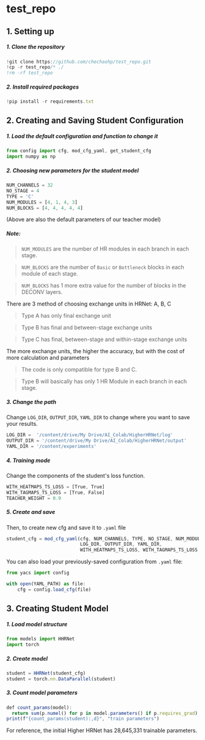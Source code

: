 # test_repo



## 1. Setting up
##### 1. Clone the repository
```javascript
!git clone https://github.com/chechaohp/test_repo.git
!cp -r test_repo/* ./
!rm -rf test_repo
```
##### 2. Install required packages
```javascript
!pip install -r requirements.txt
```
## 2. Creating and Saving Student Configuration
##### 1. Load the default configuration and function to change it
```javascript
from config import cfg, mod_cfg_yaml, get_student_cfg
import numpy as np
```
##### 2. Choosing new parameters for the student model
```javascript
NUM_CHANNELS = 32
NO_STAGE = 4
TYPE = 'C'
NUM_MODULES = [4, 1, 4, 3]
NUM_BLOCKS = [4, 4, 4, 4, 4]
```
(Above are also the default parameters of our teacher model)
##### Note:
> `NUM_MODULES` are the number of HR modules in each branch in each stage.

> `NUM_BLOCKS` are the number of `Basic` or `Bottleneck` blocks in each module of each stage.

> `NUM_BLOCKS` has 1 more extra value for the number of blocks in the DECONV layers.

There are 3 method of choosing exchange units in HRNet: A, B, C
> Type A has only final exchange unit

> Type B has final and between-stage exchange units

> Type C has final, between-stage and within-stage exchange units

The more exchange units, the higher the accuracy, but with the cost of more calculation and parameters
> The code is only compatible for type B and C.

> Type B will basically has only 1 HR Module in each branch in each stage.

##### 3. Change the path
Change `LOG_DIR`, `OUTPUT_DIR`, `YAML_DIR` to change where you want to save your results.
```javascript
LOG_DIR =  '/content/drive/My Drive/AI_Colab/HigherHRNet/log'
OUTPUT_DIR = '/content/drive/My Drive/AI_Colab/HigherHRNet/output'
YAML_DIR = '/content/experiments'
```
##### 4. Training mode
Change the components of the student's loss function.
```javascript
WITH_HEATMAPS_TS_LOSS = [True, True]
WITH_TAGMAPS_TS_LOSS = [True, False]
TEACHER_WEIGHT = 0.9
```
##### 5. Create and save
Then, to create new cfg and save it to `.yaml` file
```javascript
student_cfg = mod_cfg_yaml(cfg, NUM_CHANNELS, TYPE, NO_STAGE, NUM_MODULES, NUM_BLOCKS,
                           LOG_DIR, OUTPUT_DIR, YAML_DIR,
                           WITH_HEATMAPS_TS_LOSS, WITH_TAGMAPS_TS_LOSS, DISTILLATION_WEIGHT)
```
You can also load your previously-saved configuration from `.yaml` file:
```javascript
from yacs import config

with open(YAML_PATH) as file:
    cfg = config.load_cfg(file)
```

## 3. Creating Student Model
##### 1. Load model structure
```javascript
from models import HHRNet
import torch
```
##### 2. Create model
```javascript
student = HHRNet(student_cfg)
student = torch.nn.DataParallel(student)
```
##### 3. Count model parameters
```javascript
def count_params(model):
  return sum(p.numel() for p in model.parameters() if p.requires_grad)
print(f"{count_params(student):,d}", "train parameters")
```
For reference, the initial Higher HRNet has 28,645,331 trainable parameters.
